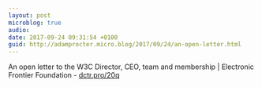 ```yaml
---
layout: post
microblog: true
audio: 
date: 2017-09-24 09:31:54 +0100
guid: http://adamprocter.micro.blog/2017/09/24/an-open-letter.html
---
```

An open letter to the W3C Director, CEO, team and membership | Electronic Frontier Foundation - [dctr.pro/20q](http://dctr.pro/20q)
